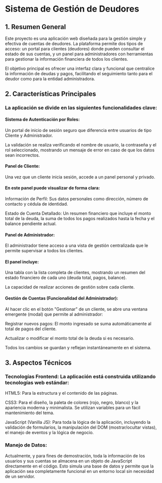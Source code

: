 <h1> Sistema de Gestión de Deudores </h1>
<h2> 1. Resumen General </h2>

<p>Este proyecto es una aplicación web diseñada para la gestión simple y efectiva de cuentas de deudores. La plataforma permite dos tipos de acceso: un portal para clientes (deudores) donde pueden consultar el estado de sus cuentas, y un panel para administradores con herramientas para gestionar la información financiera de todos los clientes. </p>

El objetivo principal es ofrecer una interfaz clara y funcional que centralice la información de deudas y pagos, facilitando el seguimiento tanto para el deudor como para la entidad administradora.

<h2> 2. Características Principales </h2>

<h3> La aplicación se divide en las siguientes funcionalidades clave: </h3>

<h4> Sistema de Autenticación por Roles: </h4> 

Un portal de inicio de sesión seguro que diferencia entre usuarios de tipo Cliente y Administrador.

La validación se realiza verificando el nombre de usuario, la contraseña y el rol seleccionado, mostrando un mensaje de error en caso de que los datos sean incorrectos.

<h4> Panel de Cliente: </h4> 

Una vez que un cliente inicia sesión, accede a un panel personal y privado.

<h4> En este panel puede visualizar de forma clara: </h4> 

Información de Perfil: Sus datos personales como dirección, número de contacto y cédula de identidad.

Estado de Cuenta Detallado: Un resumen financiero que incluye el monto total de la deuda, la suma de todos los pagos realizados hasta la fecha y el balance pendiente actual.

<h4> Panel de Administrador: </h4> 

El administrador tiene acceso a una vista de gestión centralizada que le permite supervisar a todos los clientes.

<h4> El panel incluye: </h4> 

Una tabla con la lista completa de clientes, mostrando un resumen del estado financiero de cada uno (deuda total, pagos, balance).

La capacidad de realizar acciones de gestión sobre cada cliente.

<h4> Gestión de Cuentas (Funcionalidad del Administrador): </h4> 

Al hacer clic en el botón "Gestionar" de un cliente, se abre una ventana emergente (modal) que permite al administrador:

Registrar nuevos pagos: El monto ingresado se suma automáticamente al total de pagos del cliente.

Actualizar o modificar el monto total de la deuda si es necesario.

Todos los cambios se guardan y reflejan instantáneamente en el sistema.

<h2> 3. Aspectos Técnicos </h2>

<h3> Tecnologías Frontend: La aplicación está construida utilizando tecnologías web estándar: </h3>

HTML5: Para la estructura y el contenido de las páginas.

CSS3: Para el diseño, la paleta de colores (rojo, negro, blanco) y la apariencia moderna y minimalista. Se utilizan variables para un fácil mantenimiento del tema.

JavaScript (Vanilla JS): Para toda la lógica de la aplicación, incluyendo la validación de formularios, la manipulación del DOM (mostrar/ocultar vistas), el manejo de eventos y la lógica de negocio.

<h3> Manejo de Datos: </h3>

Actualmente, y para fines de demostración, toda la información de los usuarios y sus cuentas se almacena en un objeto de JavaScript directamente en el código. Esto simula una base de datos y permite que la aplicación sea completamente funcional en un entorno local sin necesidad de un servidor.

